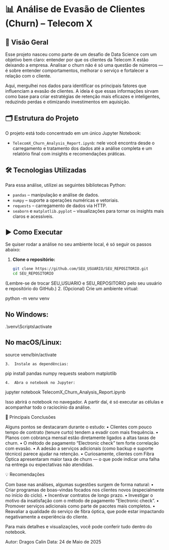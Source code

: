 # 📊 Análise de Evasão de Clientes (Churn) – Telecom X

## 🧭 Visão Geral

Esse projeto nasceu como parte de um desafio de Data Science com um objetivo bem claro: entender por que os clientes da Telecom X estão deixando a empresa. Analisar o churn não é só uma questão de números — é sobre entender comportamentos, melhorar o serviço e fortalecer a relação com o cliente.

Aqui, mergulhei nos dados para identificar os principais fatores que influenciam a evasão de clientes. A ideia é que essas informações sirvam como base para criar estratégias de retenção mais eficazes e inteligentes, reduzindo perdas e otimizando investimentos em aquisição.

## 🗂 Estrutura do Projeto

O projeto está todo concentrado em um único Jupyter Notebook:

- `TelecomX_Churn_Analysis_Report.ipynb`: nele você encontra desde o carregamento e tratamento dos dados até a análise completa e um relatório final com insights e recomendações práticas.

## 🛠 Tecnologias Utilizadas

Para essa análise, utilizei as seguintes bibliotecas Python:

- `pandas` – manipulação e análise de dados.  
- `numpy` – suporte a operações numéricas e vetoriais.  
- `requests` – carregamento de dados via HTTP.  
- `seaborn` e `matplotlib.pyplot` – visualizações para tornar os insights mais claros e acessíveis.

## ▶️ Como Executar

Se quiser rodar a análise no seu ambiente local, é só seguir os passos abaixo:

1. **Clone o repositório:**
   ```bash
   git clone https://github.com/SEU_USUARIO/SEU_REPOSITORIO.git
   cd SEU_REPOSITORIO

(Lembre-se de trocar SEU_USUARIO e SEU_REPOSITORIO pelo seu usuário e repositório do GitHub.)
	2.	(Opcional) Crie um ambiente virtual:

python -m venv venv
## No Windows:
.\venv\Scripts\activate
## No macOS/Linux:
source venv/bin/activate


	3.	Instale as dependências:

pip install pandas numpy requests seaborn matplotlib


	4.	Abra o notebook no Jupyter:

jupyter notebook TelecomX_Churn_Analysis_Report.ipynb

Isso abrirá o notebook no navegador. A partir daí, é só executar as células e acompanhar todo o raciocínio da análise.

📌 Principais Conclusões

Alguns pontos se destacaram durante o estudo:
	•	Clientes com pouco tempo de contrato (tenure curto) tendem a evadir com mais frequência.
	•	Planos com cobrança mensal estão diretamente ligados a altas taxas de churn.
	•	O método de pagamento “Electronic check” tem forte correlação com evasão.
	•	A adesão a serviços adicionais (como backup e suporte técnico) parece ajudar na retenção.
	•	Curiosamente, clientes com Fibra Óptica apresentaram maior taxa de churn — o que pode indicar uma falha na entrega ou expectativas não atendidas.

💡 Recomendações

Com base nas análises, algumas sugestões surgem de forma natural:
	•	Criar programas de boas-vindas focados nos clientes novos (especialmente no início do ciclo).
	•	Incentivar contratos de longo prazo.
	•	Investigar o motivo da insatisfação com o método de pagamento “Electronic check”.
	•	Promover serviços adicionais como parte de pacotes mais completos.
	•	Reavaliar a qualidade do serviço de fibra óptica, que pode estar impactando negativamente a experiência do cliente.

Para mais detalhes e visualizações, você pode conferir tudo dentro do notebook.

Autor: Dragos Calin
Data: 24 de Maio de 2025

